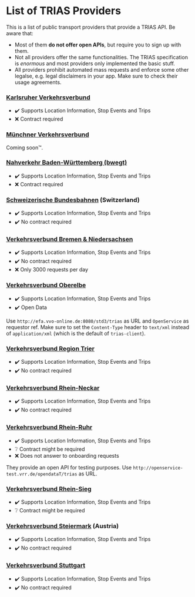 # List of TRIAS Providers

This is a list of public transport providers that provide a TRIAS API. Be aware that:
- Most of them **do not offer open APIs**, but require you to sign up with them.
- Not all providers offer the same functionalities. The TRIAS specification is *enormous* and most providers only implemented the basic stuff.
- All providers prohibit automated mass requests and enforce some other legalse, e.g. legal disclaimers in your app. Make sure to check their usage agreements.


### [Karlsruher Verkehrsverbund](https://www.kvv.de/fahrplan/fahrplaene/open-data.html)

- :heavy_check_mark: Supports Location Information, Stop Events and Trips
- :x: Contract required

### [Münchner Verkehrsverbund](https://www.mvv-muenchen.de/fahrplanauskunft/fuer-entwickler/index.html)

Coming soon™.

### [Nahverkehr Baden-Württemberg (bwegt)](https://www.mobidata-bw.de/dataset/trias)

- :heavy_check_mark: Supports Location Information, Stop Events and Trips
- :x: Contract required

### [Schweizerische Bundesbahnen](https://opentransportdata.swiss/dataset/aaa) (Switzerland)

- :heavy_check_mark: Supports Location Information, Stop Events and Trips
- :heavy_check_mark: No contract required

### [Verkehrsverbund Bremen & Niedersachsen](https://www.vbn.de/service/entwicklerinfos/)

- :heavy_check_mark: Supports Location Information, Stop Events and Trips
- :heavy_check_mark: No contract required
- :x: Only 3000 requests per day

### [Verkehrsverbund Oberelbe](https://www.govdata.de/daten/-/details/api-fahrplanauskunft-vvo)

- :heavy_check_mark: Supports Location Information, Stop Events and Trips
- :heavy_check_mark: Open Data

Use `http://efa.vvo-online.de:8080/std3/trias` as URL and `OpenService` as requestor ref. Make sure to set the `Content-Type` header to `text/xml` instead of `application/xml` (which is the default of `trias-client`).

### [Verkehrsverbund Region Trier](https://www.vrt-info.de/openservice)

- :heavy_check_mark: Supports Location Information, Stop Events and Trips
- :heavy_check_mark: No contract required

### [Verkehrsverbund Rhein-Neckar](https://www.vrn.de/opendata/API)

- :heavy_check_mark: Supports Location Information, Stop Events and Trips
- :heavy_check_mark: No contract required

### [Verkehrsverbund Rhein-Ruhr](https://openvrr.de/pages/api)

- :heavy_check_mark: Supports Location Information, Stop Events and Trips
- :grey_question: Contract might be required
- :x: Does not answer to onboarding requests

They provide an open API for testing purposes. Use `http://openservice-test.vrr.de/opendataT/trias` as URL.

### [Verkehrsverbund Rhein-Sieg](https://www.vrs.de/fahren/fahrplanauskunft/opendata-/-openservice)

- :heavy_check_mark: Supports Location Information, Stop Events and Trips
- :grey_question: Contract might be required

### [Verkehrsverbund Steiermark](https://www.verbundlinie.at/fahrplan/rund-um-den-fahrplan/link-zum-fahrplan) (Austria)

- :heavy_check_mark: Supports Location Information, Stop Events and Trips
- :heavy_check_mark: No contract required

### [Verkehrsverbund Stuttgart](https://www.openvvs.de/pages/api)

- :heavy_check_mark: Supports Location Information, Stop Events and Trips
- :heavy_check_mark: No contract required
